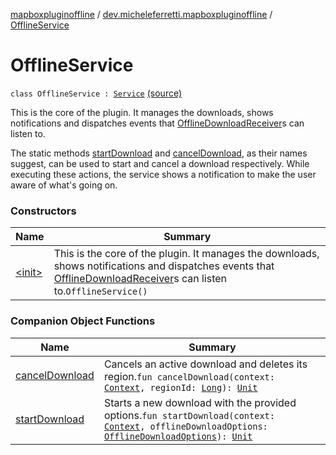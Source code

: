 [mapboxpluginoffline](../../index.md) / [dev.micheleferretti.mapboxpluginoffline](../index.md) / [OfflineService](./index.md)

# OfflineService

`class OfflineService : `[`Service`](https://developer.android.com/reference/android/app/Service.html) [(source)](https://github.com/xit0c/mapbox-plugin-offline/tree/master/mapboxpluginoffline/src/main/java/dev/micheleferretti/mapboxpluginoffline/OfflineService.kt#L27)

This is the core of the plugin. It manages the downloads, shows notifications and dispatches events that
[OfflineDownloadReceiver](../-offline-download-receiver/index.md)s can listen to.

The static methods [startDownload](start-download.md) and [cancelDownload](cancel-download.md), as their names suggest, can be used to
start and cancel a download respectively. While executing these actions, the service shows a notification
to make the user aware of what's going on.

### Constructors

| Name | Summary |
|---|---|
| [&lt;init&gt;](-init-.md) | This is the core of the plugin. It manages the downloads, shows notifications and dispatches events that [OfflineDownloadReceiver](../-offline-download-receiver/index.md)s can listen to.`OfflineService()` |

### Companion Object Functions

| Name | Summary |
|---|---|
| [cancelDownload](cancel-download.md) | Cancels an active download and deletes its region.`fun cancelDownload(context: `[`Context`](https://developer.android.com/reference/android/content/Context.html)`, regionId: `[`Long`](https://kotlinlang.org/api/latest/jvm/stdlib/kotlin/-long/index.html)`): `[`Unit`](https://kotlinlang.org/api/latest/jvm/stdlib/kotlin/-unit/index.html) |
| [startDownload](start-download.md) | Starts a new download with the provided options.`fun startDownload(context: `[`Context`](https://developer.android.com/reference/android/content/Context.html)`, offlineDownloadOptions: `[`OfflineDownloadOptions`](../../dev.micheleferretti.mapboxpluginoffline.model/-offline-download-options/index.md)`): `[`Unit`](https://kotlinlang.org/api/latest/jvm/stdlib/kotlin/-unit/index.html) |
